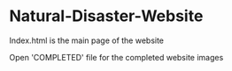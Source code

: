 # Natural-Disaster-Website

Index.html is the main page of the website

Open 'COMPLETED' file for the completed website images
